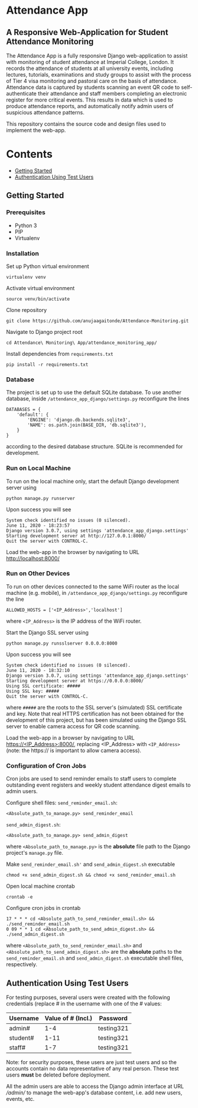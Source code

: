 # Attendance App

## A Responsive Web-Application for Student Attendance Monitoring

The Attendance App is a fully responsive Django web-application to assist with monitoring of student attendance at Imperial College, London. It records the attendance of students at all university events, including lectures, tutorials, examinations and study groups to assist with the process of Tier 4 visa monitoring and pastoral care on the basis of attendance. Attendance data is captured by students scanning an event QR code to self-authenticate their attendance and staff members completing an electronic register for more critical events. This results in data which is used to produce attendance reports, and 
automatically notify admin users of suspicious attendance patterns.

This repository contains the source code and design files used to implement the web-app.

# Contents

- [Getting Started](#getting-started)
- [Authentication Using Test Users](#authentication-using-test-users)

## Getting Started
### Prerequisites
* Python 3
* PIP
* Virtualenv

### Installation
Set up Python virtual environment
```
virtualenv venv
```
Activate virtual environment
```
source venv/bin/activate
```
Clone repository
```
git clone https://github.com/anujaagaitonde/Attendance-Monitoring.git
```
Navigate to Django project root
```
cd Attendance\ Monitoring\ App/attendance_monitoring_app/
```
Install dependencies from `requirements.txt`
```
pip install -r requirements.txt
```

### Database

The project is set up to use the default SQLite database. To use another database, inside `/attendance_app_django/settings.py` reconfigure the lines
```
DATABASES = {
    'default': {
        'ENGINE': 'django.db.backends.sqlite3',
        'NAME': os.path.join(BASE_DIR, 'db.sqlite3'),
    }
}
```
according to the desired database structure. SQLite is recommended for development.

### Run on Local Machine

To run on the local machine only, start the default Django development server using
```
python manage.py runserver
```

Upon success you will see 
```
System check identified no issues (0 silenced).
June 11, 2020 - 18:23:57
Django version 3.0.7, using settings 'attendance_app_django.settings'
Starting development server at http://127.0.0.1:8000/
Quit the server with CONTROL-C.
```

Load the web-app in the browser by navigating to URL [http://localhost:8000/](http://localhost:8000/)

### Run on Other Devices

To run on other devices connected to the same WiFi router as the local machine (e.g. mobile), in `/attendance_app_django/settings.py` reconfigure the line
```
ALLOWED_HOSTS = ['<IP_Address>','localhost']
```
where `<IP_Address>` is the IP address of the WiFi router.

Start the Django SSL server using
```
python manage.py runsslserver 0.0.0.0:8000
```
Upon success you will see
```
System check identified no issues (0 silenced).
June 11, 2020 - 18:32:10
Django version 3.0.7, using settings 'attendance_app_django.settings'
Starting development server at https://0.0.0.0:8000/
Using SSL certificate: #####
Using SSL key: #####
Quit the server with CONTROL-C.
```
where `#####` are the roots to the SSL server's (simulated) SSL certificate and key. Note that real HTTPS certification has not been obtained for the development of this project, but has been simulated using the Django SSL server to enable camera access for QR code scanning.

Load the web-app in a browser by navigating to URL [https://<IP_Address>:8000/](https://<IP_Address>:8000/), replacing <IP_Address> with `<IP_Address>` (note: the https:// is important to allow camera access).

### Configuration of Cron Jobs

Cron jobs are used to send reminder emails to staff users to complete outstanding event registers and weekly student attendance digest emails to admin users.

Configure shell files:
`send_reminder_email.sh`:
```
<Absolute_path_to_manage.py> send_reminder_email
```
`send_admin_digest.sh`:
```
<Absolute_path_to_manage.py> send_admin_digest
```
where `<Absolute_path_to_manage.py>` is the **absolute** file path to the Django project's `manage.py` file.

Make `send_reminder_email.sh'` and `send_admin_digest.sh` executable
```
chmod +x send_admin_digest.sh && chmod +x send_reminder_email.sh
```

Open local machine crontab
```
crontab -e
```

Configure cron jobs in crontab
```
17 * * * cd <Absolute_path_to_send_reminder_email.sh> && ./send_reminder_email.sh
0 09 * * 1 cd <Absolute_path_to_send_admin_digest.sh> && ./send_admin_digest.sh
```
where `<Absolute_path_to_send_reminder_email.sh>` and `<Absolute_path_to_send_admin_digest.sh>` are the **absolute** paths to the `send_reminder_email.sh` and `send_admin_digest.sh` executable shell files, respectively.

## Authentication Using Test Users

For testing purposes, several users were created with the following credentials (replace # in the username with one of the # values:

| Username | Value of # (Incl.) | Password   |
|----------|--------------------|------------|
| admin#   | 1-4                | testing321 |
| student# | 1-11               | testing321 |
| staff#   | 1-7                | testing321 |

Note: for security purposes, these users are just test users and so the accounts contain no data representative of any real person. These test users **must** be deleted before deployment.

All the admin users are able to access the Django admin interface at URL */admin/* to manage the web-app's database content, i.e. add new users, events, etc.

